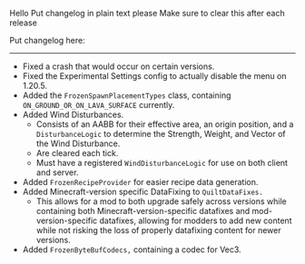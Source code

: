 Hello
Put changelog in plain text please
Make sure to clear this after each release

Put changelog here:

-----------------
- Fixed a crash that would occur on certain versions.
- Fixed the Experimental Settings config to actually disable the menu on 1.20.5.
- Added the `FrozenSpawnPlacementTypes` class, containing `ON_GROUND_OR_ON_LAVA_SURFACE` currently.
- Added Wind Disturbances.
  - Consists of an AABB for their effective area, an origin position, and a `DisturbanceLogic` to determine the Strength, Weight, and Vector of the Wind Disturbance.
  - Are cleared each tick.
  - Must have a registered `WindDisturbanceLogic` for use on both client and server.
- Added `FrozenRecipeProvider` for easier recipe data generation.
- Added Minecraft-version specific DataFixing to `QuiltDataFixes.`
  - This allows for a mod to both upgrade safely across versions while containing both Minecraft-version-specific datafixes and mod-version-specific datafixes, allowing for modders to add new content while not risking the loss of properly datafixing content for newer versions.
- Added `FrozenByteBufCodecs,` containing a codec for Vec3.
